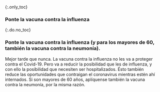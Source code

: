 {:.only_toc}
### Ponte la vacuna contra la influenza

{:.do.no_toc}
### Ponte la vacuna contra la influenza (y para los mayores de 60, también la vacuna contra la neumonía).

Mejor tarde que nunca. La vacuna contra la influenza no les va a proteger contra el Covid-19. Pero va a reducir la posibilidad que les de influenza, y con ello la posibilidad que necesiten ser hospitalizados. Ésto también reduce las oportunidades que contraigan el coronavirus mientras estén ahí internados. Si son mayores de 60 años, aplíquense también la vacuna contra la neumonía, por la misma razón.
